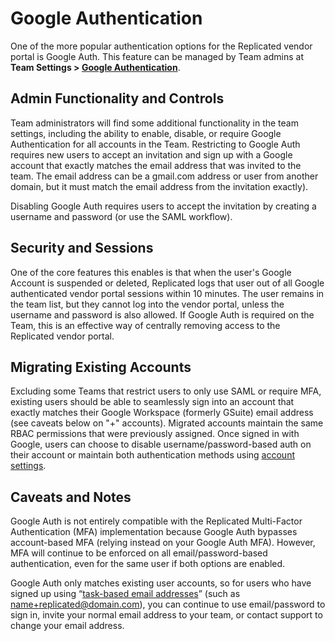 # Google Authentication

One of the more popular authentication options for the Replicated vendor portal is Google Auth. This feature can be managed by Team admins at **Team Settings > [Google Authentication](https://vendor.replicated.com/team/google-authentication)**.

## Admin Functionality and Controls
Team administrators will find some additional functionality in the team settings, including the ability to enable, disable, or require Google Authentication for all accounts in the Team. Restricting to Google Auth requires new users to accept an invitation and sign up with a Google account that exactly matches the email address that was invited to the team. The email address can be a gmail.com address or user from another domain, but it must match the email address from the invitation exactly).

Disabling Google Auth requires users to accept the invitation by creating a username and password (or use the SAML workflow).

## Security and Sessions
One of the core features this enables is that when the user's Google Account is suspended or deleted, Replicated logs that user out of all Google authenticated vendor portal sessions within 10 minutes. The user remains in the team list, but they cannot log into the vendor portal, unless the username and password is also allowed. If Google Auth is required on the Team, this is an effective way of centrally removing access to the Replicated vendor portal.

## Migrating Existing Accounts
Excluding some Teams that restrict users to only use SAML or require MFA, existing users should be able to seamlessly sign into an account that exactly matches their Google Workspace (formerly GSuite) email address (see caveats below on "+" accounts). Migrated accounts maintain the same RBAC permissions that were previously assigned. Once signed in with Google, users can choose to disable username/password-based auth on their account or maintain both authentication methods using [account settings](https://vendor.replicated.com/account-settings).

## Caveats and Notes
Google Auth is not entirely compatible with the Replicated Multi-Factor Authentication (MFA) implementation because Google Auth bypasses account-based MFA (relying instead on your Google Auth MFA). However, MFA will continue to be enforced on all email/password-based authentication, even for the same user if both options are enabled.

Google Auth only matches existing user accounts, so for users who have signed up using “[task-based email addresses](https://support.google.com/a/users/answer/9308648?hl=en)” (such as name+replicated@domain.com), you can continue to use email/password to sign in, invite your normal email address to your team, or contact support to change your email address.
